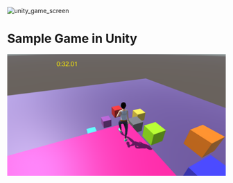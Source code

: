 ![unity_game_screen](https://user-images.githubusercontent.com/42966498/112839988-1915f000-909f-11eb-922d-fa5014f839df.png)

# Sample Game in Unity


![Game_Screen](https://github.com/Adas0/Unity_Sample_Game/blob/master/unity_game_screen.PNG)

